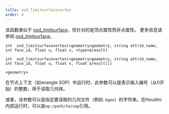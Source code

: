 ```yaml
---
title: osd_limitsurfacevertex
order: 4
---
```


该函数类似于 [osd_limitsurface](./osd_limitsurface "使用Open Subdiv在细分极限曲面上评估点属性。")，但针对的是顶点属性而非点属性。
更多信息请参阅 [osd_limitsurface](./osd_limitsurface "使用Open Subdiv在细分极限曲面上评估点属性。")。

`int  osd_limitsurfacevertex(<geometry>geometry, string attrib_name, int face_id, float u, float v, <type>&result)`

`int  osd_limitsurfacevertex(<geometry>geometry, string attrib_name, int face_id, float u, float v, float &result[])`

`<geometry>`

在节点上下文（如wrangle SOP）中运行时，此参数可以是表示输入编号（从0开始）的整数，用于读取几何体。

或者，该参数可以是指定要读取的几何文件（例如`.bgeo`）的字符串。在Houdini内部运行时，可以是`op:/path/to/sop`引用。

